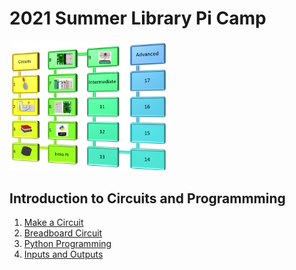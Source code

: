 # 2021 Summer Library Pi Camp

<img src="path.png" width="50%" height="50%">

## Introduction to Circuits and Programmming
1. [Make a Circuit](https://github.com/jetbotml/2021SummerLibrary/tree/main/01_Make_a_Curcuit)
2. [Breadboard Circuit](https://github.com/jetbotml/2021SummerLibrary/tree/main/02_Breadboard_Circuit)
3. [Python Programming](https://github.com/jetbotml/2021SummerLibrary/tree/main/03_Python_Programming)
4. [Inputs and Outputs](https://github.com/jetbotml/2021SummerLibrary/tree/main/04_Inputs_and_Outputs)
